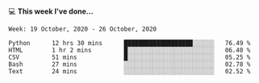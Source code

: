 💻 **This week I've done...**

<!--START_SECTION:waka-->
```text
Week: 19 October, 2020 - 26 October, 2020

Python      12 hrs 30 mins      ███████████████████░░░░░░   76.49 % 
HTML        1 hr 2 mins         █░░░░░░░░░░░░░░░░░░░░░░░░   06.40 % 
CSV         51 mins             █░░░░░░░░░░░░░░░░░░░░░░░░   05.25 % 
Bash        27 mins             ░░░░░░░░░░░░░░░░░░░░░░░░░   02.78 % 
Text        24 mins             ░░░░░░░░░░░░░░░░░░░░░░░░░   02.52 %
```
<!--END_SECTION:waka-->

